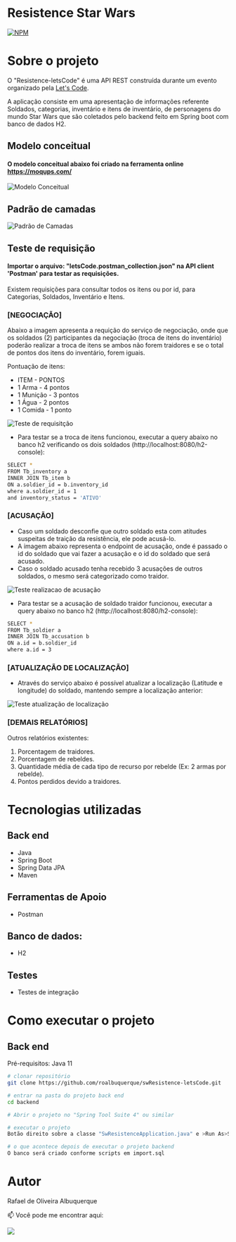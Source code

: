 # Resistence Star Wars 
[![NPM](https://img.shields.io/npm/l/react)](https://github.com/roalbuquerque/swResistence-letsCode/blob/master/LICENSE) 

# Sobre o projeto

O "Resistence-letsCode" é uma API REST construída durante um evento organizado pela [Let's Code](https://letscode.com.br/ "Site da Let's Code").

A aplicação consiste em uma apresentação de informações referente Soldados, categorias, inventário e itens de inventário, de personagens do mundo Star Wars que são coletados pelo backend feito em Spring boot com banco de dados H2. 

## Modelo conceitual
#### O modelo conceitual abaixo foi criado na ferramenta online https://moqups.com/
![Modelo Conceitual](https://github.com/roalbuquerque/swResistence-letsCode/blob/master/modelo.png)

## Padrão de camadas
![Padrão de Camadas](https://github.com/roalbuquerque/swResistence-letsCode/blob/master/padraoCamadas.png)

## Teste de requisição
#### Importar o arquivo: "letsCode.postman_collection.json" na API client 'Postman' para testar as requisições.
Existem requisições para consultar todos os itens ou por id, para Categorias, Soldados, Inventário e Itens.

### [NEGOCIAÇÃO]
Abaixo a imagem apresenta a requição do serviço de negociação, onde que os soldados (2) participantes da negociação (troca de itens do inventário) poderão realizar a troca de itens se ambos não forem traidores e se o total de pontos dos itens do inventário, forem iguais.  

Pontuação de itens:
  - ITEM      -  PONTOS
- 1 Arma     - 4 pontos
- 1 Munição  - 3 pontos
- 1 Água     - 2 pontos
- 1 Comida   - 1 ponto

![Teste de requisitção](https://github.com/roalbuquerque/swResistence-letsCode/blob/master/TestEndpoints1.png)

- Para testar se a troca de itens funcionou, executar a query abaixo no banco h2 verificando os dois soldados (http://localhost:8080/h2-console):
```bash
SELECT *
FROM Tb_inventory a
INNER JOIN Tb_item b
ON a.soldier_id = b.inventory_id
where a.soldier_id = 1
and inventory_status = 'ATIVO'
```

### [ACUSAÇÃO]
- Caso um soldado desconfie que outro soldado esta com atitudes suspeitas de traição da resistência, ele pode acusá-lo.
- A imagem abaixo representa o endpoint de acusação, onde é passado o id do soldado que vai fazer a acusação e o id do soldado que será acusado. 
- Caso o soldado acusado tenha recebido 3 acusações de outros soldados, o mesmo será categorizado como traidor.

![Teste realizacao de acusação](https://github.com/roalbuquerque/swResistence-letsCode/blob/master/TestEndpoints4.png)

- Para testar se a acusação de soldado traidor funcionou, executar a query abaixo no banco h2 (http://localhost:8080/h2-console):

```bash
SELECT *
FROM Tb_soldier a
INNER JOIN Tb_accusation b
ON a.id = b.soldier_id
where a.id = 3
```
### [ATUALIZAÇÃO DE LOCALIZAÇÃO]

- Através do serviço abaixo é possível atualizar a localização (Latitude e longitude) do soldado, mantendo sempre a localização anterior:

![Teste atualização de localização](https://github.com/roalbuquerque/swResistence-letsCode/blob/master/updateLocation.png)

### [DEMAIS RELATÓRIOS]

Outros relatórios existentes: 
1. Porcentagem de traidores.
2. Porcentagem de rebeldes.
3. Quantidade média de cada tipo de recurso por rebelde (Ex: 2 armas por rebelde).
4. Pontos perdidos devido a traidores.


# Tecnologias utilizadas
## Back end
- Java
- Spring Boot
- Spring Data JPA
- Maven
## Ferramentas de Apoio
- Postman
## Banco de dados: 
- H2
## Testes
- Testes de integração
# Como executar o projeto

## Back end
Pré-requisitos: Java 11

```bash
# clonar repositório
git clone https://github.com/roalbuquerque/swResistence-letsCode.git

# entrar na pasta do projeto back end
cd backend

# Abrir o projeto no "Spring Tool Suite 4" ou similar

# executar o projeto
Botão direito sobre a classe "SwResistenceApplication.java" e >Run As>Spring Boot App

# o que acontece depois de executar o projeto backend
O banco será criado conforme scripts em import.sql

```

# Autor

Rafael de Oliveira Albuquerque

📫 Você pode me encontrar aqui:
<p align="left">
  <a href="https://www.linkedin.com/in/rafaeloliveiraalbuquerque/" alt="Linkedin">
  <img src="https://img.shields.io/badge/-Linkedin-0e76a8?style=flat-square&logo=Linkedin&logoColor=white&link=https://www.linkedin.com/in/rafaeloliveiraalbuquerque/" /></a>

